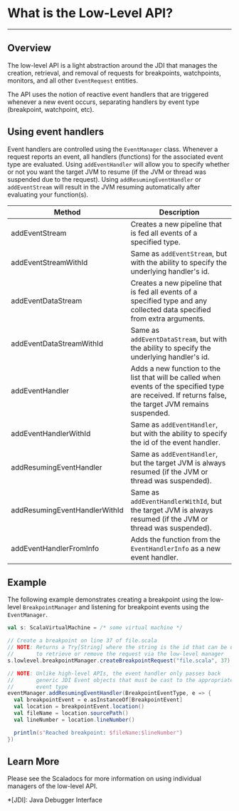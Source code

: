 # What is the Low-Level API?

---

## Overview

The low-level API is a light abstraction around the JDI that manages the
creation, retrieval, and removal of requests for breakpoints, watchpoints,
monitors, and all other `EventRequest` entities.

The API uses the notion of reactive event handlers that are triggered
whenever a new event occurs, separating handlers by event type (breakpoint,
watchpoint, etc).

## Using event handlers

Event handlers are controlled using the `EventManager` class. Whenever a
request reports an event, all handlers (functions) for the associated event
type are evaluated. Using `addEventHandler` will allow you to specify whether
or not you want the target JVM to resume (if the JVM or thread was suspended
due to the request). Using `addResumingEventHandler` or `addEventStream` will
result in the JVM resuming automatically after evaluating your function(s).

| Method                        | Description                                                                                                                                             |
| ------                        | -----------                                                                                                                                             |
| addEventStream                | Creates a new pipeline that is fed all events of a specified type.                                                                                      |
| addEventStreamWithId          | Same as `addEventStream`, but with the ability to specify the underlying handler's id.                                                                  |
| addEventDataStream            | Creates a new pipeline that is fed all events of a specified type and any collected data specified from extra arguments.                                |
| addEventDataStreamWithId      | Same as `addEventDataStream`, but with the ability to specify the underlying handler's id.                                                              |
| addEventHandler               | Adds a new function to the list that will be called when events of the specified type are received. If returns false, the target JVM remains suspended. |
| addEventHandlerWithId         | Same as `addEventHandler`, but with the ability to specify the id of the event handler.                                                                 |
| addResumingEventHandler       | Same as `addEventHandler`, but the target JVM is always resumed (if the JVM or thread was suspended).                                                   |
| addResumingEventHandlerWithId | Same as `addEventHandlerWithId`, but the target JVM is always resumed (if the JVM or thread was suspended).                                             |
| addEventHandlerFromInfo       | Adds the function from the `EventHandlerInfo` as a new event handler.                                                                                   |


## Example

The following example demonstrates creating a breakpoint using the low-level
`BreakpointManager` and listening for breakpoint events using the
`EventManager`.

```scala
val s: ScalaVirtualMachine = /* some virtual machine */

// Create a breakpoint on line 37 of file.scala
// NOTE: Returns a Try[String] where the string is the id that can be used
//       to retrieve or remove the request via the low-level manager
s.lowlevel.breakpointManager.createBreakpointRequest("file.scala", 37)

// NOTE: Unlike high-level APIs, the event handler only passes back
//       generic JDI Event objects that must be cast to the appropriate
//       event type
eventManager.addResumingEventHandler(BreakpointEventType, e => {
  val breakpointEvent = e.asInstanceOf[BreakpointEvent]
  val location = breakpointEvent.location()
  val fileName = location.sourcePath()
  val lineNumber = location.lineNumber()

  println(s"Reached breakpoint: $fileName:$lineNumber")
})
```

## Learn More

Please see the Scaladocs for more information on using individual managers
of the low-level API.

*[JDI]: Java Debugger Interface


